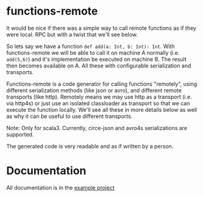# functions-remote

It would be nice if there was a simple way to call remote functions as if they were local. RPC but with a twist that we'll see below.

So lets say we have a function `def add(a: Int, b: Int): Int`. With functions-remote we will be able to call it on machine A normally (i.e. `add(5,6)`) 
and it's implementation be executed on machine B. The result then becomes available on A. All these with configurable serialization and transports.

Functions-remote is a code generator for calling functions "remotely", using different serialization methods (like json or avro), and different remote transports (like http).
Remotely means we may use http as a transport (i.e. via http4s) or just use an isolated classloader as transport so that we can
execute the function locally. We'll see all these in more details below as well as why it can be useful to use different transports.

Note: Only for scala3. Currently, circe-json and avro4s serializations are supported.

The generated code is very readable and as if written by a person.

# Documentation

All documentation is in the [example project](https://github.com/kostaskougios/functions-remote-examples)
